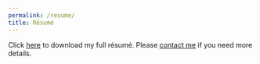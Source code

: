 ```yaml
---
permalink: /resume/
title: Résumé
---
```

Click [here](/assets/pdf/muhtasim_resume.pdf) to download my full résumé. 
Please [contact me](/about/) if you need more details. 